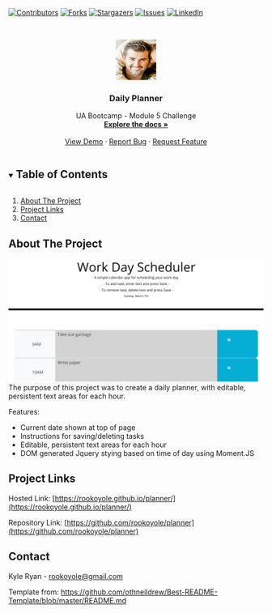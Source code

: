 <!--
*** Thanks for checking out the Best-README-Template. If you have a suggestion
*** that would make this better, please fork the repo and create a pull request
*** or simply open an issue with the tag "enhancement".
*** Thanks again! Now go create something AMAZING! :D
***
***
***
*** To avoid retyping too much info. Do a search and replace for the following:
*** github_username, repo_name, twitter_handle, email, project_title, project_description
-->



<!-- PROJECT SHIELDS -->
<!--
*** I'm using markdown "reference style" links for readability.
*** Reference links are enclosed in brackets [ ] instead of parentheses ( ).
*** See the bottom of this document for the declaration of the reference variables
*** for contributors-url, forks-url, etc. This is an optional, concise syntax you may use.
*** https://www.markdownguide.org/basic-syntax/#reference-style-links
-->
[![Contributors][contributors-shield]][contributors-url]
[![Forks][forks-shield]][forks-url]
[![Stargazers][stars-shield]][stars-url]
[![Issues][issues-shield]][issues-url]
[![LinkedIn][linkedin-shield]][linkedin-url]



<!-- PROJECT LOGO -->
<br />
<p align="center">
  <a href="https://github.com/rookoyole/planner">
    <img src="./assets/images/Profile-Pic.jpg" alt="Logo" width="80" height="80">
  </a>

  <h3 align="center">Daily Planner</h3>

  <p align="center">
    UA Bootcamp - Module 5 Challenge
        <br />
        <a href="https://github.com/rookoyole/planner"><strong>Explore the docs »</strong></a>
        <br />
        <br />
        <a href="https://github.com/rookoyole/planner">View Demo</a>
        ·
        <a href="https://github.com/rookoyole/planner/issues">Report Bug</a>
        ·
        <a href="https://github.com/rookoyole/planner/issues">Request Feature</a>
  </p>
</p>



<!-- TABLE OF CONTENTS -->
<details open="open">
  <summary><h2 style="display: inline-block">Table of Contents</h2></summary>
  <ol>
    <li><a href="#about-the-project">About The Project</a></li>
    <li><a href="#project-links">Project Links</a></li>
    <li><a href="#contact">Contact</a></li>
  </ol>
</details>



<!-- ABOUT THE PROJECT -->
## About The Project

[![Product Name Screen Shot][product-screenshot]](assets/images/screenshot.png)
<br />
The purpose of this project was to create a daily planner, with editable, persistent text areas for each hour.

Features:
* Current date shown at top of page
* Instructions for saving/deleting tasks
* Editable, persistent text areas for each hour
* DOM generated Jquery stying based on time of day using Moment.JS

<!-- PROJECT LINKS -->
## Project Links

Hosted Link: [https://rookoyole.github.io/planner/](https://rookoyole.github.io/planner/)

Repository Link: [https://github.com/rookoyole/planner](https://github.com/rookoyole/planner)

<!-- CONTACT -->
## Contact

Kyle Ryan - rookoyole@gmail.com

Template from: https://github.com/othneildrew/Best-README-Template/blob/master/README.md

<!-- MARKDOWN LINKS & IMAGES -->
<!-- https://www.markdownguide.org/basic-syntax/#reference-style-links -->
[contributors-shield]: https://img.shields.io/github/contributors/rookoyole/planner.svg?style=for-the-badge
[contributors-url]: https://github.com/rookoyole/planner/graphs/contributors
[forks-shield]: https://img.shields.io/github/forks/rookoyole/planner.svg?style=for-the-badge
[forks-url]: https://github.com/rookoyole/planner/network/members
[stars-shield]: https://img.shields.io/github/stars/rookoyole/planner.svg?style=for-the-badge
[stars-url]: https://github.com/rookoyole/planner/stargazers
[issues-shield]: https://img.shields.io/github/issues/rookoyole/planner.svg?style=for-the-badge
[issues-url]: https://github.com/rookoyole/planner/issues
[linkedin-shield]: https://img.shields.io/badge/-LinkedIn-black.svg?style=for-the-badge&logo=linkedin&colorB=555
[linkedin-url]: www.linkedin.com/in/kyle-ryan-5b526023
[product-screenshot]: assets/images/screenshot.png